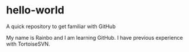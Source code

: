 # hello-world
A quick repository to get familiar with GitHub

My name is Rainbo and I am learning GitHub. I have previous experience with TortoiseSVN.
